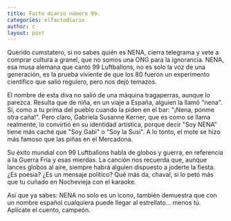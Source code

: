 ```yaml
---
title: Facto diario número 99.
categories: elfactodiario
author: c
layout: post
---
```

Querido cumstatero, si no sabes quién es NENA, cierra telegrama y vete a comprar cultura a granel, que no somos una ONG para la ignorancia. NENA, esa musa alemana que cantó 99 Luftballons, no es solo la voz de una generación, es la prueba viviente de que los 80 fueron un experimento científico que salió regulero, pero nos dejó temazos.

El nombre de esta diva no salió de una máquina tragaperras, aunque lo parezca. Resulta que de niña, en un viaje a España, alguien la llamó "nena". Sí, como a tu prima del pueblo cuando la piden en el bar: "¡Nena, ponme otra caña!". Pero claro, Gabriela Susanne Kerner, que es como se llama realmente, lo convirtió en su identidad artística, porque decir "Soy NENA" tiene más caché que "Soy Gabi" o "Soy la Susi". A lo tonto, el mote se hizo más famoso que las piñas en el Mercadona.

Su éxito mundial con 99 Luftballons habla de globos y guerra, en referencia a la Guerra Fría y esas mierdas. La canción nos recuerda que, aunque lances globos al aire, siempre habrá alguien dispuesto a joderte la fiesta. ¿Es poesía? ¿Es un mensaje político? Qué más da, chaval, si lo petó más que tu cuñado en Nochevieja con el karaoke.

Así que ya sabes: NENA no solo es un icono, también demuestra que con un nombre español cualquiera puede llegar al estrellato... menos tú. Aplícate el cuento, campeón.
